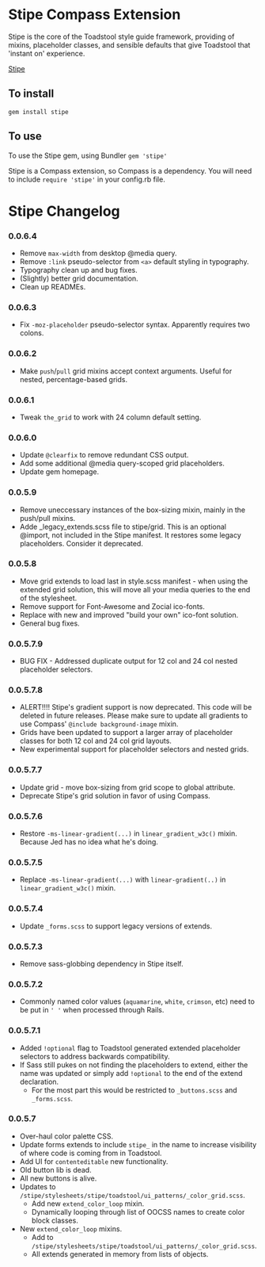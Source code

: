 # Stipe Compass Extension
Stipe is the core of the Toadstool style guide framework, providing of mixins, placeholder classes, and sensible defaults that give Toadstool that 'instant on' experience.

[Stipe](https://rubygems.org/gems/stipe)

## To install
`gem install stipe`

## To use
To use the Stipe gem, using Bundler `gem 'stipe'`

Stipe is a Compass extension, so Compass is a dependency. You will need to include `require 'stipe'` in your config.rb file.

# Stipe Changelog


### 0.0.6.4
* Remove `max-width` from desktop @media query.
* Remove `:link` pseudo-selector from `<a>` default styling in typography.
* Typography clean up and bug fixes.
* (Slightly) better grid documentation.
* Clean up READMEs.

### 0.0.6.3
* Fix `-moz-placeholder` pseudo-selector syntax. Apparently requires two colons.

### 0.0.6.2
* Make `push`/`pull` grid mixins accept context arguments. Useful for nested, percentage-based grids.

### 0.0.6.1
* Tweak `the_grid` to work with 24 column default setting.

### 0.0.6.0
* Update `@clearfix` to remove redundant CSS output.
* Add some additional @media query-scoped grid placeholders.
* Update gem homepage.

### 0.0.5.9
* Remove uneccessary instances of the box-sizing mixin, mainly in the push/pull mixins.
* Adde _legacy_extends.scss file to stipe/grid. This is an optional @import, not included in the Stipe manifest. It restores some legacy placeholders. Consider it deprecated.

### 0.0.5.8
* Move grid extends to load last in style.scss manifest - when using the extended grid solution, this will move all your media queries to the end of the stylesheet.
* Remove support for Font-Awesome and Zocial ico-fonts.
* Replace with new and improved "build your own" ico-font solution.
* General bug fixes.

### 0.0.5.7.9
* BUG FIX - Addressed duplicate output for 12 col and 24 col nested placeholder selectors.

### 0.0.5.7.8
* ALERT!!!! Stipe's gradient support is now deprecated. This code will be deleted in future releases. Please make sure to update all gradients to use Compass' `@include background-image` mixin.
* Grids have been updated to support a larger array of placeholder classes for both 12 col and 24 col grid layouts.
* New experimental support for placeholder selectors and nested grids.

### 0.0.5.7.7
* Update grid - move box-sizing from grid scope to global attribute.
* Deprecate Stipe's grid solution in favor of using Compass.

### 0.0.5.7.6
* Restore `-ms-linear-gradient(...)` in `linear_gradient_w3c()` mixin. Because Jed has no idea what he's doing.

### 0.0.5.7.5
* Replace `-ms-linear-gradient(...)` with `linear-gradient(..)` in `linear_gradient_w3c()` mixin.

### 0.0.5.7.4
* Update `_forms.scss` to support legacy versions of extends.

### 0.0.5.7.3
* Remove sass-globbing dependency in Stipe itself.

### 0.0.5.7.2
* Commonly named color values (`aquamarine`, `white`, `crimson`, etc) need to be put in `' '` when processed through Rails.

### 0.0.5.7.1
* Added `!optional` flag to Toadstool generated extended placeholder selectors to address backwards compatibility.
* If Sass still pukes on not finding the placeholders to extend, either the name was updated or simply add `!optional` to the end of the extend declaration.
	* For the most part this would be restricted to `_buttons.scss` and `_forms.scss`.

### 0.0.5.7
* Over-haul color palette CSS.
* Update forms extends to include `stipe_` in the name to increase visibility of where code is coming from in Toadstool.
* Add UI for `contenteditable` new functionality.
* Old button lib is dead.
* All new buttons is alive.
* Updates to `/stipe/stylesheets/stipe/toadstool/ui_patterns/_color_grid.scss`.
	* Add new `extend_color_loop` mixin.
	* Dynamically looping through list of OOCSS names to create color block classes.
*  New `extend_color_loop` mixins.
	* Add to `/stipe/stylesheets/stipe/toadstool/ui_patterns/_color_grid.scss`.
	* All extends generated in memory from lists of objects.
